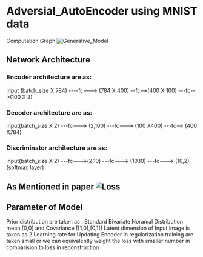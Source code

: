 # Adversial_AutoEncoder using MNIST data
Computation Graph 
![Generative_Model](https://user-images.githubusercontent.com/21220616/55679013-23bea400-5921-11e9-8244-0aff3ec7a8e7.png)

## Network Architecture
### Encoder architecture are as:
input (batch_size X 784) ----fc---> (784 X 400) --fc-->(400 X 100) ---fc-->(100 X 2) 

### Decoder architecture are as:

input(batch_size X 2) ---fc---> (2,100) ---fc---> (100 X400) ---fc--> (400 X784)

### Discriminator architecture are as:

input(batch_size X 2) ---fc--->(2,10) ---fc---> (10,10) ---fc---> (10,2) (softmax layer)


## As Mentioned in paper ![Loss](https://user-images.githubusercontent.com/21220616/55679043-a5163680-5921-11e9-9a61-49e44b863087.png)

## Parameter of Model
Prior distribution are taken as : Standard Bivariate Noramal Distribution mean [0,0] and Covariance [[1,0],[0,1]]
Latent dimension of Input image is taken as 2
Learning rate for Updating Encoder in regularization training are taken small or we can equivalently weight the loss with smaller number in comparision to loss in reconstruction



